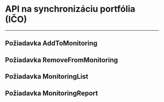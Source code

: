 # API na synchronizáciu portfólia (IČO)


---
## Požiadavka AddToMonitoring

## Požiadavka RemoveFromMonitoring

## Požiadavka MonitoringList

## Požiadavka MonitoringReport
